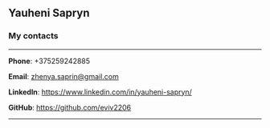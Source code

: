 ## Yauheni Sapryn
### My contacts

---

**Phone**: +375259242885

**Email**: zhenya.saprin@gmail.com

**LinkedIn**: https://www.linkedin.com/in/yauheni-sapryn/

**GitHub**: https://github.com/eviv2206

---

